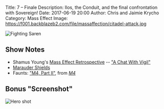 Title: 7 – Finale
Description: Ilos, the Conduit, and the final confrontation with Sovereign!
Date: 2017-06-19 20:00
Author: Chris and Jaimie Krycho
Category: Mass Effect
Image: https://f001.backblazeb2.com/file/massaffection/citadel-attack.jpg

![Fighting Saren](https://f001.backblazeb2.com/file/massaffection/citadel-attack.jpg)

## Show Notes

- Shamus Young's [Mass Effect Retrospective](http://www.shamusyoung.com/twentysidedtale/?p=27792) -- ["A Chat With Vigil"](http://www.shamusyoung.com/twentysidedtale/?p=28337)
- [Marauder Shields](http://koobismo.deviantart.com/art/Marauder-Shields-6-The-True-Catalyst-ME3-291069441)
- Faunts: ["M4, Part II"](https://fauntsmusic.bandcamp.com/track/m4-part-ii), from [_M4_](https://fauntsmusic.bandcamp.com/album/m4)

## Bonus "Screenshot"

![Hero shot](https://f001.backblazeb2.com/file/massaffection/me1-hero-shot.jpg)